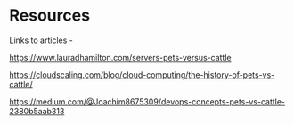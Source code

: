 # Resources

Links to articles -

https://www.lauradhamilton.com/servers-pets-versus-cattle

https://cloudscaling.com/blog/cloud-computing/the-history-of-pets-vs-cattle/

https://medium.com/@Joachim8675309/devops-concepts-pets-vs-cattle-2380b5aab313
